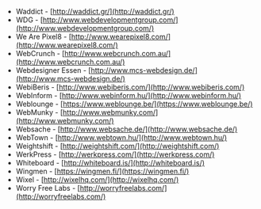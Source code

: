 * Waddict - [http://waddict.gr/](http://waddict.gr/)
 * WDG - [http://www.webdevelopmentgroup.com/](http://www.webdevelopmentgroup.com/)
 * We Are Pixel8 - [http://www.wearepixel8.com/](http://www.wearepixel8.com/)
 * WebCrunch - [http://www.webcrunch.com.au/](http://www.webcrunch.com.au/)
 * Webdesigner Essen - [http://www.mcs-webdesign.de/](http://www.mcs-webdesign.de/)
 * WebiBeris - [http://www.webiberis.com/](http://www.webiberis.com/)
 * WebInform - [http://www.webinform.hu/](http://www.webinform.hu/)
 * Weblounge - [https://www.weblounge.be/](https://www.weblounge.be/)
 * WebMunky - [http://www.webmunky.com/](http://www.webmunky.com/)
 * Websache - [http://www.websache.de/](http://www.websache.de/)
 * WebTown - [http://www.webtown.hu/](http://www.webtown.hu/)
 * Weightshift - [http://weightshift.com/](http://weightshift.com/)
 * WerkPress - [http://werkpress.com/](http://werkpress.com/)
 * Whiteboard - [http://whiteboard.is/](http://whiteboard.is/)
 * Wingmen - [https://wingmen.fi/](https://wingmen.fi/)
 * Wixel - [http://wixelhq.com/](http://wixelhq.com/)
 * Worry Free Labs - [http://worryfreelabs.com/](http://worryfreelabs.com/)